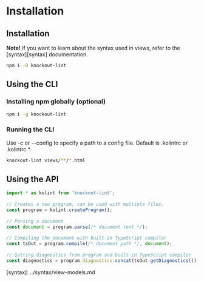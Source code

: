 # Installation

## Installation

**Note!** If you want to learn about the syntax used in views, refer to the \[syntax\]\[syntax\] documentation.

```bash
npm i -D knockout-lint
```

## Using the CLI

### Installing npm globally \(optional\)

```bash
npm i -g knockout-lint
```

### Running the CLI

Use -c or --config to specify a path to a config file. Default is .kolintrc or .kolintrc.\*.

```bash
knockout-lint views/**/*.html
```

## Using the API

```typescript
import * as kolint from 'knockout-lint';
​
// Creates a new program, can be used with multiple files.
const program = kolint.createProgram();
​
// Parsing a document
const document = program.parse(/* document text */);
​
// Compiling the document with built-in TypeScript compiler
const tsOut = program.compile(/* document path */, document);
​
// Getting diagnostics from program and built-in TypeScript compiler
const diagnostics = program.diagnostics.concat(tsOut.getDiagnostics());
```

\[syntax\]: ../syntax/view-models.md

